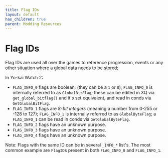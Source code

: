 ```yaml
---
title: Flag IDs
layout: default
has_children: true
parent: Modding Resources
---
```


# Flag IDs
Flag IDs are used all over the games to reference progression, events or any other situation where a global data needs to be stored;

In Yo-kai Watch 2:
* `FLAG_INFO_0` flags are boolean; (they can be a `1` or `0`); `FLAG_INFO_0` is internally referred to as `GlobalBitFlag`; these can be edited in XQ via `get_global_bitflag()` and it's set equivalent, and read in conds via `GetGlobalBitFlag`.
* `FLAG_INFO_1` flags are *8-bit integers* (meaning a number from 0-255 or -128 to 127); `FLAG_INFO_1` is internally referred to as `GlobalByteFlag`; a `FLAG_INFO_1` can be read in conds via `GetGlobalByteFlag`.
* `FLAG_INFO_2` flags have an unknown purpose.
* `FLAG_INFO_3` flags have an unknown purpose.
* `FLAG_INFO_4` flags have an unknown purpose.

Note: Flags with the same ID can be in several `_INFO_*` list's. The most common example are `FlagID`s present in both `FLAG_INFO_0` and `FLAG_INFO_1`.
